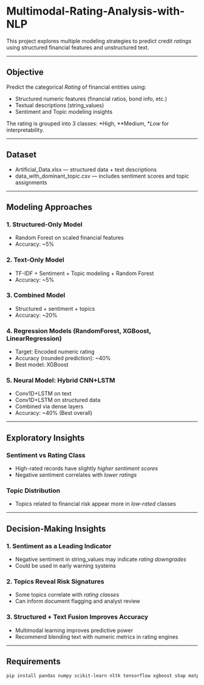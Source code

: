 # Multimodal-Rating-Analysis-with-NLP

This project explores multiple modeling strategies to predict credit *ratings* using structured financial features and unstructured text.

---

## Objective

Predict the categorical *Rating* of financial entities using:
- Structured numeric features (financial ratios, bond info, etc.)
- Textual descriptions (string_values)
- Sentiment and Topic modeling insights

The rating is grouped into 3 classes: *High, **Medium, **Low* for interpretability.

---

## Dataset

- Artificial_Data.xlsx — structured data + text descriptions
- data_with_dominant_topic.csv — includes sentiment scores and topic assignments

---

## Modeling Approaches

### 1. Structured-Only Model
- Random Forest on scaled financial features
- Accuracy: ~5%

### 2. Text-Only Model
- TF-IDF + Sentiment + Topic modeling + Random Forest
- Accuracy: ~5%

### 3. Combined Model
- Structured + sentiment + topics
- Accuracy: ~20%

### 4. Regression Models (RandomForest, XGBoost, LinearRegression)
- Target: Encoded numeric rating
- Accuracy (rounded prediction): ~40%
- Best model: XGBoost

### 5. Neural Model: Hybrid CNN+LSTM
- Conv1D+LSTM on text
- Conv1D+LSTM on structured data
- Combined via dense layers
- Accuracy: ~40% (Best overall)

---

## Exploratory Insights

### Sentiment vs Rating Class
- High-rated records have slightly *higher sentiment scores*
- Negative sentiment correlates with *lower ratings*

### Topic Distribution
- Topics related to financial risk appear more in *low-rated* classes

---

## Decision-Making Insights

### 1. Sentiment as a Leading Indicator
- Negative sentiment in string_values may indicate *rating downgrades*
- Could be used in early warning systems

### 2. Topics Reveal Risk Signatures
- Some topics correlate with *rating classes*
- Can inform document flagging and analyst review

### 3. Structured + Text Fusion Improves Accuracy
- Multimodal learning improves predictive power
- Recommend blending text with numeric metrics in rating engines

---

## Requirements

```bash
pip install pandas numpy scikit-learn nltk tensorflow xgboost shap matplotlib seaborn

